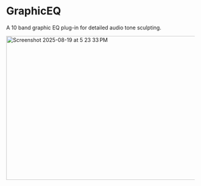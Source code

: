 # GraphicEQ

A 10 band graphic EQ plug-in for detailed audio tone sculpting.

<img width="524" height="385" alt="Screenshot 2025-08-19 at 5 23 33 PM" src="https://github.com/user-attachments/assets/e4d342a2-1d0c-40d4-944a-7242043bc14d" />

